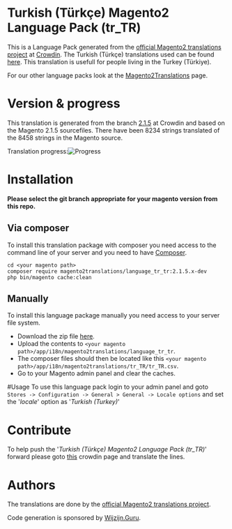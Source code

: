 # Turkish (Türkçe) Magento2 Language Pack (tr_TR)
This is a Language Pack generated from the [official Magento2 translations project](https://crowdin.com/project/magento-2) at [Crowdin](https://crowdin.com).
The Turkish (Türkçe) translations used can be found [here](https://crowdin.com/project/magento-2/tr).
This translation is usefull for people living in the Turkey (Türkiye).

For our other language packs look at the [Magento2Translations](http://magento2translations.github.io/) page.

# Version & progress
This translation is generated from the branch [2.1.5](https://crowdin.com/project/magento-2/tr#/2.1.5) at Crowdin and based on the Magento 2.1.5 sourcefiles.
There have been  8234 strings translated of the 8458 strings in the Magento source.

Translation progress:![Progress](http://progressed.io/bar/97)

# Installation
**Please select the git branch appropriate for your magento version from this repo.**
## Via composer
To install this translation package with composer you need access to the command line of your server and you need to have [Composer](https://getcomposer.org).
```
cd <your magento path>
composer require magento2translations/language_tr_tr:2.1.5.x-dev
php bin/magento cache:clean
```
## Manually
To install this language package manually you need access to your server file system.
* Download the zip file [here](https://github.com/Magento2Translations/language_tr_tr/archive/2.1.5.zip).
* Upload the contents to `<your magento path>/app/i18n/magento2translations/language_tr_tr`.
* The composer files should then be located like this `<your magento path>/app/i18n/magento2translations/tr_TR/tr_TR.csv`.
* Go to your Magento admin panel and clear the caches.

#Usage
To use this language pack login to your admin panel and goto `Stores -> Configuration -> General > General -> Locale options` and set the '*locale*' option as '*Turkish (Turkey)*'

# Contribute
To help push the '*Turkish (Türkçe) Magento2 Language Pack (tr_TR)*' forward please goto [this](https://crowdin.com/project/magento-2/tr) crowdin page and translate the lines.

# Authors
The translations are done by the [official Magento2 translations project](https://crowdin.com/project/magento-2).

Code generation is sponsored by [Wijzijn.Guru](http://www.wijzijn.guru/).